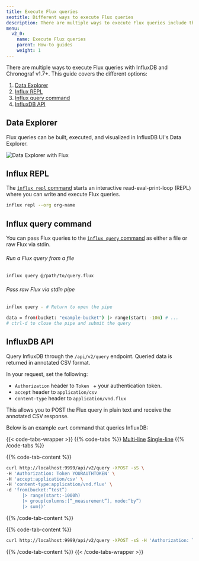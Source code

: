 ```yaml
---
title: Execute Flux queries
seotitle: Different ways to execute Flux queries
description: There are multiple ways to execute Flux queries include the InfluxDB user interface, CLI, and API.
menu:
  v2_0:
    name: Execute Flux queries
    parent: How-to guides
    weight: 1
---
```


There are multiple ways to execute Flux queries with InfluxDB and Chronograf v1.7+.
This guide covers the different options:

1. [Data Explorer](#data-explorer)
2. [Influx REPL](#influx-repl)
3. [Influx query command](#influx-query-command)
5. [InfluxDB API](#influxdb-api)

## Data Explorer
Flux queries can be built, executed, and visualized in InfluxDB UI's Data Explorer.

![Data Explorer with Flux](/img/flux-data-explorer.png)

## Influx REPL
The [`influx repl` command](/v2.0/reference/cli/influx/repl) starts an interactive
read-eval-print-loop (REPL) where you can write and execute Flux queries.

```bash
influx repl --org org-name
```

## Influx query command
You can pass Flux queries to the [`influx query` command](/v2.0/reference/cli/influx/query)
as either a file or raw Flux via stdin.

###### Run a Flux query from a file
```bash
influx query @/path/to/query.flux
```

###### Pass raw Flux via stdin pipe
```bash
influx query - # Return to open the pipe

data = from(bucket: "example-bucket") |> range(start: -10m) # ...
# ctrl-d to close the pipe and submit the query
```

## InfluxDB API
Query InfluxDB through the `/api/v2/query` endpoint.
Queried data is returned in annotated CSV format.

In your request, set the following:

- `Authorization` header to `Token ` + your authentication token.
- `accept` header to `application/csv`
- `content-type` header to `application/vnd.flux`

This allows you to POST the Flux query in plain text and receive the annotated CSV response.

Below is an example `curl` command that queries InfluxDB:

{{< code-tabs-wrapper >}}
{{% code-tabs %}}
[Multi-line](#)
[Single-line](#)
{{% /code-tabs %}}

{{% code-tab-content %}}
```bash
curl http://localhost:9999/api/v2/query -XPOST -sS \
-H 'Authorization: Token YOURAUTHTOKEN' \
-H 'accept:application/csv' \
-H 'content-type:application/vnd.flux' \
-d 'from(bucket:“test”)
      |> range(start:-1000h)
      |> group(columns:[“_measurement”], mode:“by”)
      |> sum()'
```
{{% /code-tab-content %}}

{{% code-tab-content %}}
```bash
curl http://localhost:9999/api/v2/query -XPOST -sS -H 'Authorization: Token TOKENSTRINGHERE' -H 'accept:application/csv' -H 'content-type:application/vnd.flux' -d 'from(bucket:“test”) |> range(start:-1000h) |> group(columns:[“_measurement”], mode:“by”) |> sum()'
```
{{% /code-tab-content %}}
{{< /code-tabs-wrapper >}}
